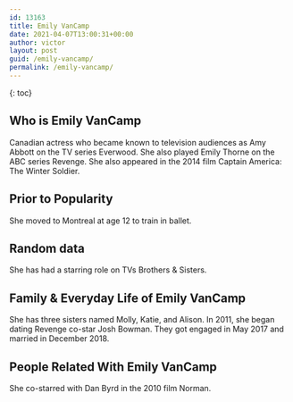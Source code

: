 ```yaml
---
id: 13163
title: Emily VanCamp
date: 2021-04-07T13:00:31+00:00
author: victor
layout: post
guid: /emily-vancamp/
permalink: /emily-vancamp/
---
```



{: toc}


## Who is Emily VanCamp



Canadian actress who became known to television audiences as Amy Abbott on the TV series Everwood. She also played Emily Thorne on the ABC series Revenge. She also appeared in the 2014 film Captain America: The Winter Soldier.

                
                
                
## Prior to Popularity



She moved to Montreal at age 12 to train in ballet.

                
                
                
## Random data



She has had a starring role on TVs Brothers & Sisters.

                
                
                
## Family & Everyday Life of Emily VanCamp



She has three sisters named Molly, Katie, and Alison. In 2011, she began dating Revenge co-star Josh Bowman. They got engaged in May 2017 and married in December 2018.

                
                
                
## People Related With Emily VanCamp



She co-starred with Dan Byrd in the 2010 film Norman.

                
              
            
          
          
          